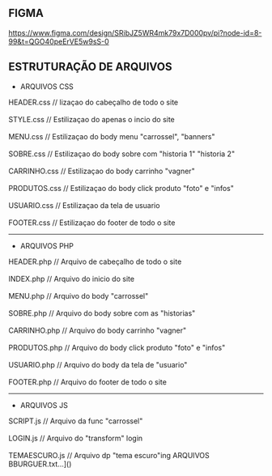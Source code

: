 ## FIGMA

https://www.figma.com/design/SRibJZ5WR4mk79x7D000pv/pi?node-id=8-99&t=QGO40peErVE5w9sS-0

## ESTRUTURAÇÃO DE ARQUIVOS

- ARQUIVOS CSS

HEADER.css          // lizaçao do cabeçalho de todo o site
<br>
<br>
STYLE.css           // Estilizaçao do apenas o incio do site
<br>
<br>
MENU.css            // Estilizaçao do body menu "carrossel", "banners"
<br>
<br>
SOBRE.css           // Estilizaçao do body sobre com "historia 1" "historia 2"
<br>
<br>
CARRINHO.css        // Estilizaçao do body carrinho "vagner"
<br>
<br>
PRODUTOS.css        // Estilizaçao do body click produto "foto" e "infos"
<br>
<br>
USUARIO.css          // Estilizaçao da tela de usuario
<br>
<br>
FOOTER.css          // Estilizaçao do footer de todo o site

***

- ARQUIVOS PHP

HEADER.php          // Arquivo de cabeçalho de todo o site
<br>
<br>
INDEX.php           // Arquivo do inicio do site
<br>
<br>
MENU.php            // Arquivo do body "carrossel"
<br>
<br>
SOBRE.php           // Arquivo do body sobre com as "historias" 
<br>
<br>
CARRINHO.php        // Arquivo do body carrinho "vagner"
<br>
<br>
PRODUTOS.php        // Arquivo do body click produto "foto" e "infos"
<br>
<br>
USUARIO.php          // Arquivo do body da tela de "usuario"
<br>
<br>
FOOTER.php          // Arquivo do footer de todo o site

***

- ARQUIVOS JS

SCRIPT.js          // Arquivo da func "carrossel"
<br>
<br>
LOGIN.js           // Arquivo do "transform" login
<br>
<br>
TEMAESCURO.js      // Arquivo dp "tema escuro"ing ARQUIVOS BBURGUER.txt…]()
